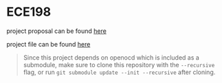 # ECE198

project proposal can be found [here](./doc/Proposal/Proposal.pdf)

project file can be found [here](/project/)

>Since this project depends on openocd which is included as a submodule, make sure to clone this repository with the `--recursive` flag, or run `git submodule update --init --recursive` after cloning.
